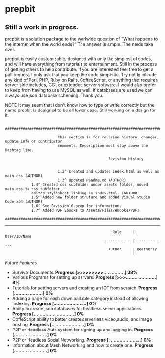 # prepbit


## Still a work in progress.

prepbit is a solution package to the worlwide question of "What happens to the internet when the world ends?" The answer is simple. The nerds take over.

prepbit is easily customizable, designed with only the simplest of codes, and will have everything from tutorials to entertainment. Still in the process of getting others to help contribute. If you are interested feel free to get a pull request. I only ask that you keep the code simplistic. Try not to inlcude any kind of Perl, PHP, Ruby on Rails, CoffeeScript, or anything that requires server side includes, CGI, or extended server software. I would also prefer to keep from having to use MySQL as well. If databases are used we can always use json database scheming. Thank you.

NOTE It may seem that I don't know how to type or write correctly but the name prepbit is designed to be all lower case. Still working on a design for it.

              ##########################################################################################

                            This section is for revision history, changes, update info or contributor
                            comments. Description must stay above the Hashtag line. 
                                                 
                                                   Revision History
                                                
                                              
                            1.2^ Created and updated index.html as well as main.css (AUTHOR)
                            1.3^ Updated Readme.md (AUTHOR)
			    1.4^ Created css subfolder under assets folder, moved main.css to css subfolder, 
			    edited stylesheet linking in index.html. (AUTHOR)
			    1.5^ Added new folder struture and added Visual Studio Code x64 (AUTHOR)
			    1.6^ See Revision16.prep for information. 
			    1.7^ Added PDF Ebooks to Assets/Files/ebooks/PDFs
	      ##########################################################################################
________________________________________________________________________________________________________________________________________	      
	      
	     

	                                                                                                       
                                                     Role     | User/ID/Name
                                                 ------------ | -------------
                                                   Author     | Reatherly
                                                              |                                                                              

                                                  
					              
						      
						      
						      
						      
						      
						      
                                                  
_Future Features_
* Survival Documents. **Progress [>>>>>>>>>...............] 38%**
* Various Programs for setting up servers. **Progress [>>>.....................] 9%**
* Tutorials for setting servers and creating an IOT from scratch. **Progress [....................] 0%**
* Adding a page for each downloadable category instead of allowing Indexing. **Progress [.......................] 0%**
* Abiity to create json databases for headless server applications. **Progress [............................] 0%**
* CoffeScript ability to better create serverless video,audio, and image hosting. **Progress [.......................] 0%**
* P2P or Headless Auth system for signing up and logging in. **Progress [.......................] 0%**
* P2P or Headless Social Networking. **Progress [.......................] 0%**
* Information about Mesh Networking and how to create one. **Progress [.......................] 0%**
